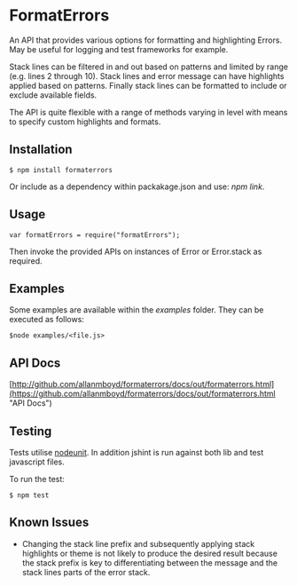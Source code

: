 FormatErrors
============

An API that provides various options for formatting and highlighting Errors. May be useful for logging and test
frameworks for example.

Stack lines can be filtered in and out based on patterns and limited by range (e.g. lines 2 through 10). Stack lines
and error message can have highlights applied based on patterns. Finally stack lines can be formatted to include or
exclude available fields.

The API is quite flexible with a range of methods varying in level with means to specify custom highlights and
formats.


Installation
------------

    $ npm install formaterrors

Or include as a dependency within packakage.json and use: *npm link*.


Usage
-----

    var formatErrors = require("formatErrors");


Then invoke the provided APIs on instances of Error or Error.stack as required.


Examples
--------

Some examples are available within the *examples* folder. They can be executed as follows:

    $node examples/<file.js>

    
API Docs
--------
[http://github.com/allanmboyd/formaterrors/docs/out/formaterrors.html](https://github.com/allanmboyd/formaterrors/docs/out/formaterrors.html "API Docs")


Testing
-------

Tests utilise [nodeunit](https://github.com/caolan/nodeunit). In addition jshint is run against both lib and test
javascript files.

To run the test:

    $ npm test


Known Issues
------------


  * Changing the stack line prefix and subsequently applying stack highlights or theme is not likely to produce the
    desired result because the stack prefix is key to differentiating between the message and the stack lines parts of
    the error stack.



